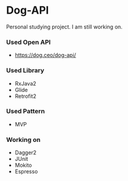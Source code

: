 # Dog-API
Personal studying project. I am still working on.

### Used Open API
- https://dog.ceo/dog-api/

### Used Library
- RxJava2
- Glide
- Retrofit2

### Used Pattern
- MVP

### Working on
- Dagger2
- JUnit
- Mokito
- Espresso

